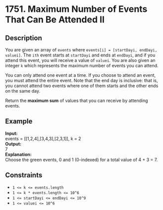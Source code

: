 # 1751. Maximum Number of Events That Can Be Attended II

## Description

You are given an array of `events` where `events[i] = [startDayi, endDayi, valuei]`. The `ith` event starts at `startDayi` and ends at `endDayi`, and if you attend this event, you will receive a value of `valuei`. You are also given an integer `k` which represents the maximum number of events you can attend.

You can only attend one event at a time. If you choose to attend an event, you must attend the entire event. Note that the end day is inclusive: that is, you cannot attend two events where one of them starts and the other ends on the same day.

Return the **maximum sum** of values that you can receive by attending events.

## Example

**Input:**  
events = [[1,2,4],[3,4,3],[2,3,1]], k = 2
<br>
**Output:**
<br>
7
<br>
**Explanation:**
<br>
Choose the green events, 0 and 1 (0-indexed) for a total value of 4 + 3 = 7.

## Constraints

- `1 <= k <= events.length`
- `1 <= k * events.length <= 10^6`
- `1 <= startDayi <= endDayi <= 10^9`
- `1 <= valuei <= 10^6`
